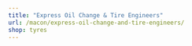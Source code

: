 ```yaml
---
title: "Express Oil Change & Tire Engineers"
url: /macon/express-oil-change-and-tire-engineers/
shop: tyres
---
```

